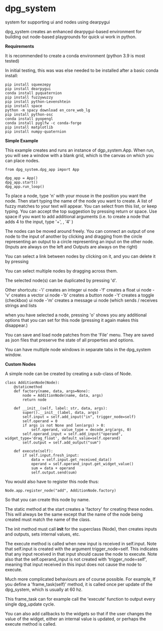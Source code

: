 # dpg_system
system for supporting ui and nodes using dearpygui

dpg_system creates an enhanced dearpygui-based environment for building out node-based playgrounds for quick ui work in python.

__Requirements__

It is recommended to create a conda environment (python 3.9 is most tested)

In initial testing, this was was else needed to be installed after a basic conda install:

```
pip install squeezepy
pip install dearpygui
conda install pyquaternion
pip install fuzzywuzzy
pip install python-Levenshtein
pip install space
python -m spacy download en_core_web_lg
pip install python-osc
conda install pyopengl
conda install pyglfw -c conda-forge
pip install matplotlib
pip install numpy-quaternion
```

__Simple Example__

This example creates and runs an instance of dgp_system.App. When run, you will see a window with a blank grid, which is the canvas on which you can place nodes. 

```
from dpg_system.dpg_app import App

dpg_app = App()
dpg_app.start()
dpg_app.run_loop()
```

To place a node, type 'n' with your mouse in the position you want the node.
Then start typing the name of the node you want to create. A list of fuzzy matches to your text will appear. You can select from this list, or keep typing.
You can accept the top suggestion by pressing return or space. Use space if you want to add additional arguments (i.e. to create a node that adds 4 to the input, type '+', <space>, '4' <return>)

The nodes can be moved around freely. You can connect an output of one node to the input of another by clicking and dragging from the circle representing an output to a circle representing an input on the other node.
(Inputs are always on the left and Outputs are always on the right)

You can select a link between nodes by clicking on it, and you can delete it by pressing <backspace>

You can select multiple nodes by dragging across them.

The selected node(s) can be duplicated by pressing 'd'.

Other shortcuts:
-'i' creates an integer ui node 
-'f' creates a float ui node
-'v' creates a vector ui node
-'b' creates a button node
-'t' creates a toggle (checkbox) ui node
-'m' creates a message ui node (which sends / receives strings and lists

when you have selected a node, pressing 'o' shows you any additional options that you can set for this node (pressing it again makes this disappear.)

You can save and load node patches from the 'File' menu. They are saved as json files that preserve the state of all properties and options.

You can have multiple node windows in separate tabs in the dpg_system window.

__Custom Nodes__

A simple node can be created by creating a sub-class of Node.

```
class AdditionNode(Node):
    @staticmethod
    def factory(name, data, args=None):
        node = AdditionNode(name, data, args)
        return node

    def __init__(self, label: str, data, args):
        super().__init__(label, data, args)
        self.input = self.add_input("in", trigger_node=self)
        self.operand = 0
        if args is not None and len(args) > 0:
            self.operand, value_type = decode_arg(args, 0)
        self.operand_input = self.add_input("operand", widget_type='drag_float', default_value=self.operand)
        self.output = self.add_output("sum")

    def execute(self):
        if self.input.fresh_input:
            data = self.input.get_received_data()
            operand = self.operand_input.get_widget_value()
            sum = data + operand
            self.output.send(sum)
```

You would also have to register this node thus:

```
Node.app.register_node("add", AdditionNode.factory)
```
So that you can create this node by name.

The static method at the start creates a 'factory' for creating these nodes. This will always be the same except that the name of the node being created must match the name of the class.

The init method must call __init__ for the superclass (Node), then creates inputs and outputs, sets internal values, etc.

The execute method is called when new input is received in self.input. Note that self.input is created with the argument trigger_node=self. This indicates that any input received in that input should cause the node to execute.
Note also that the self.operand_input is not created with 'trigger_node=self', meaning that input received in this input does not cause the node to execute.

Much more complicated behaviours are of course possible. For example, If you define a 'frame_task(self)' method, it is called once per update of the dpg_system, which is usually at 60 hz.

This frame_task can for example call the 'execute' function to output every single dpg_update cycle.

You can also add callbacks to the widgets so that if the user changes the value of the widget, either an internal value is updated, or perhaps the execute method is called.



